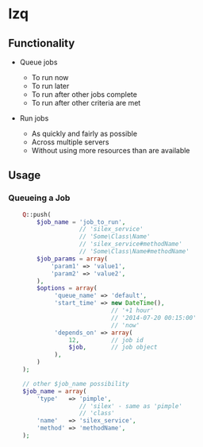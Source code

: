 # lzq

## Functionality

 - Queue jobs
   - To run now
   - To run later
   - To run after other jobs complete
   - To run after other criteria are met

 - Run jobs
   - As quickly and fairly as possible
   - Across multiple servers
   - Without using more resources than are available

## Usage

### Queueing a Job
~~~php
    Q::push(
        $job_name = 'job_to_run',
                    // 'silex_service'
                    // 'Some\Class\Name'
                    // 'silex_service#methodName'
                    // 'Some\Class\Name#methodName'
        $job_params = array(
            'param1' => 'value1',
            'param2' => 'value2',
        ),
        $options = array(
             'queue_name' => 'default',
             'start_time' => new DateTime(),
                             // '+1 hour'
                             // '2014-07-20 00:15:00'
                             // 'now'
             'depends_on' => array(
                 12,         // job id
                 $job,       // job object
             ),
        )
    );

    // other $job_name possibility
    $job_name = array(
        'type'   => 'pimple',
                    // 'silex' - same as 'pimple'
                    // 'class'
        'name'   => 'silex_service',
        'method' => 'methodName',
    );
~~~
